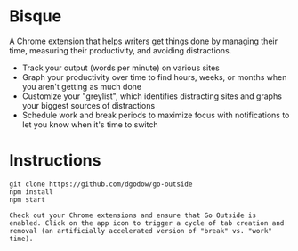 # Bisque

A Chrome extension that helps writers get things done by managing their time, measuring their productivity, and avoiding distractions.

- Track your output (words per minute) on various sites
- Graph your productivity over time to find hours, weeks, or months when you aren't getting as much done
- Customize your "greylist", which identifies distracting sites and graphs your biggest sources of distractions
- Schedule work and break periods to maximize focus with notifications to let you know when it's time to switch

# Instructions

```
git clone https://github.com/dgodow/go-outside
npm install
npm start

Check out your Chrome extensions and ensure that Go Outside is enabled. Click on the app icon to trigger a cycle of tab creation and removal (an artificially accelerated version of "break" vs. "work" time).
```
